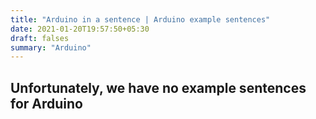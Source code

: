 ```yaml
---
title: "Arduino in a sentence | Arduino example sentences"
date: 2021-01-20T19:57:50+05:30
draft: falses
summary: "Arduino"
---
```

## Unfortunately, we have no example sentences for Arduino                 
